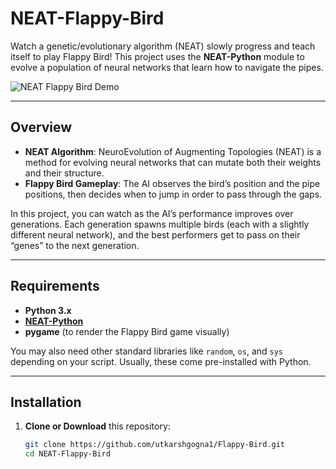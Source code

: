 # NEAT-Flappy-Bird

Watch a genetic/evolutionary algorithm (NEAT) slowly progress and teach itself to play Flappy Bird! This project uses the **NEAT-Python** module to evolve a population of neural networks that learn how to navigate the pipes.

![NEAT Flappy Bird Demo](./path/to/screenshot.png)

---

## Overview

- **NEAT Algorithm**: NeuroEvolution of Augmenting Topologies (NEAT) is a method for evolving neural networks that can mutate both their weights and their structure.
- **Flappy Bird Gameplay**: The AI observes the bird’s position and the pipe positions, then decides when to jump in order to pass through the gaps.

In this project, you can watch as the AI’s performance improves over generations. Each generation spawns multiple birds (each with a slightly different neural network), and the best performers get to pass on their “genes” to the next generation.

---

## Requirements

- **Python 3.x**  
- **[NEAT-Python](https://neat-python.readthedocs.io/en/latest/)**  
- **pygame** (to render the Flappy Bird game visually)

You may also need other standard libraries like `random`, `os`, and `sys` depending on your script. Usually, these come pre-installed with Python.

---

## Installation

1. **Clone or Download** this repository:
   ```bash
   git clone https://github.com/utkarshgogna1/Flappy-Bird.git
   cd NEAT-Flappy-Bird
